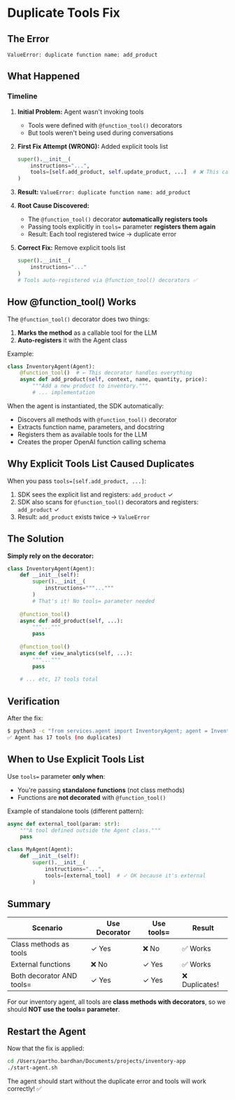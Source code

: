 # Duplicate Tools Fix

## The Error
```
ValueError: duplicate function name: add_product
```

## What Happened

### Timeline

1. **Initial Problem:** Agent wasn't invoking tools
   - Tools were defined with `@function_tool()` decorators
   - But tools weren't being used during conversations

2. **First Fix Attempt (WRONG):** Added explicit tools list
   ```python
   super().__init__(
       instructions="...",
       tools=[self.add_product, self.update_product, ...]  # ❌ This caused duplicates!
   )
   ```

3. **Result:** `ValueError: duplicate function name: add_product`

4. **Root Cause Discovered:**
   - The `@function_tool()` decorator **automatically registers tools**
   - Passing tools explicitly in `tools=` parameter **registers them again**
   - Result: Each tool registered twice → duplicate error

5. **Correct Fix:** Remove explicit tools list
   ```python
   super().__init__(
       instructions="..."
   )
   # Tools auto-registered via @function_tool() decorators ✅
   ```

## How @function_tool() Works

The `@function_tool()` decorator does two things:

1. **Marks the method** as a callable tool for the LLM
2. **Auto-registers** it with the Agent class

Example:
```python
class InventoryAgent(Agent):
    @function_tool()  # ← This decorator handles everything
    async def add_product(self, context, name, quantity, price):
        """Add a new product to inventory."""
        # ... implementation
```

When the agent is instantiated, the SDK automatically:
- Discovers all methods with `@function_tool()` decorator
- Extracts function name, parameters, and docstring
- Registers them as available tools for the LLM
- Creates the proper OpenAI function calling schema

## Why Explicit Tools List Caused Duplicates

When you pass `tools=[self.add_product, ...]`:
1. SDK sees the explicit list and registers: `add_product` ✓
2. SDK also scans for `@function_tool()` decorators and registers: `add_product` ✓
3. Result: `add_product` exists twice → `ValueError`

## The Solution

**Simply rely on the decorator:**

```python
class InventoryAgent(Agent):
    def __init__(self):
        super().__init__(
            instructions="""..."""
        )
        # That's it! No tools= parameter needed
    
    @function_tool()
    async def add_product(self, ...):
        """..."""
        pass
    
    @function_tool()
    async def view_analytics(self, ...):
        """..."""
        pass
    
    # ... etc, 17 tools total
```

## Verification

After the fix:
```bash
$ python3 -c "from services.agent import InventoryAgent; agent = InventoryAgent(); print(f'Tools: {len(agent.tools)}')"
✅ Agent has 17 tools (no duplicates)
```

## When to Use Explicit Tools List

Use `tools=` parameter **only when**:
- You're passing **standalone functions** (not class methods)
- Functions are **not decorated** with `@function_tool()`

Example of standalone tools (different pattern):
```python
async def external_tool(param: str):
    """A tool defined outside the Agent class."""
    pass

class MyAgent(Agent):
    def __init__(self):
        super().__init__(
            instructions="...",
            tools=[external_tool]  # ✓ OK because it's external
        )
```

## Summary

| Scenario | Use Decorator | Use tools= | Result |
|----------|---------------|------------|--------|
| Class methods as tools | ✓ Yes | ❌ No | ✅ Works |
| External functions | ❌ No | ✓ Yes | ✅ Works |
| Both decorator AND tools= | ✓ Yes | ✓ Yes | ❌ Duplicates! |

For our inventory agent, all tools are **class methods with decorators**, so we should **NOT use the tools= parameter**.

## Restart the Agent

Now that the fix is applied:

```bash
cd /Users/partho.bardhan/Documents/projects/inventory-app
./start-agent.sh
```

The agent should start without the duplicate error and tools will work correctly! ✅

